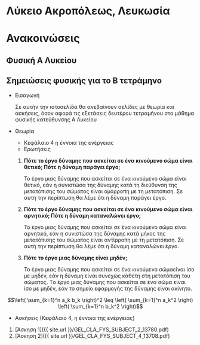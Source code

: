 # Λύκειο Ακροπόλεως, Λευκωσία
# Ανακοινώσεις
## Φυσική Α Λυκείου
## Σημειώσεις φυσικής για το Β τετράμηνο
* Εισαγωγή

     Σε αυτήν την ιστοσελίδα θα ανεβαίνουν σελίδες με θεωρία  και ασκήσεις, όσον αφορά τις εξετάσεις δευτέρου τετραμήνου στο μάθημα φυσικής κατεύθυνσης Α Λυκείου 

* Θεωρία
     * Κεφάλαιο 4  η έννοια της ενέργειας
     * Ερωτήσεις
     1. **Πότε το έργο δύναμης που ασκείται σε ένα κινούμενο σώμα είναι θετικό; Πότε η δύναμη παράγει έργο;**
          
          To έργο µιας δύναµης που ασκείται σε ένα κινούµενο σώµα είναι θετικό, εάν η συνιστώσα της δύναµης κατά τη διεύθυνση της µετατόπισης του σώµατος                είναι οµόρροπη µε τη µετατόπιση. Σε αυτή την περίπτωση θα λέµε ότι η δύναµη παράγει έργο.
    <!-- <u>Προσοχή στην ανάλυση δυνάμεων</u>-->
  
     2. **Πότε το έργο δύναμης που ασκείται σε ένα κινούμενο σώμα είναι αρνητικό; Πότε η δύναμη καταναλώνει έργο;**
     
          To έργο µιας δύναµης που ασκείται σε ένα κινούµενο σώµα είναι αρνητικό, εάν η συνιστώσα της δύναµης κατά µήκος της µετατόπισης του σώµατος είναι               αντίρροπη µε τη µετατόπιση. Σε αυτή την περίπτωση θα λέµε ότι η δύναµη καταναλώνει έργο.
          
     3. **Πότε το έργο μιας δύναμης είναι μηδέν;**
     
          To έργο µιας δύναµης που ασκείται σε ένα κινούµενο σώµαείναι ίσο µε µηδέν, εάν η δύναµη είναι συνεχώς κάθετη στη µετατόπιση του σώµατος. Τo έργο µιας δύναµης που ασκείται σε ένα σώµα είναι ίσο µε µηδέν, εάν το σηµείο εφαρµογής της δύναµης είναι ακίνητο.
          
          <script src="https://cdn.mathjax.org/mathjax/latest/MathJax.js?config=TeX-AMS-MML_HTMLorMML" type="text/javascript"></script> 

$$\left( \sum_{k=1}^n a_k b_k \right)^2 \leq \left( \sum_{k=1}^n a_k^2 \right) \left( \sum_{k=1}^n b_k^2 \right)$$
          
 * Ασκήσεις (Κεφάλαιο 4, η έννοια της ενέργειας)
 1. [Άσκηση 1]({{ site.url }}/GEL_CLA_FYS_SUBJECT_2_13780.pdf)
 2. [Άσκηση 2]({{ site.url }}/GEL_CLA_FYS_SUBJECT_4_13708.pdf)
 <!--1. [A1]({{ site.url }}/GEL_CLA_FYS_SUBJECT_4_14530.pdf)
     -- ασκήσεις στο [κεκλιμένο επίπεδο]({{ site.url }}/acc.pdf) .-->


<!--$$E_k=\dfrac{1}{2}m\upsilon^2$$ -->


<!--## Σουάννης Γιάννης
* Γιάννη, λύσε τις παρακάτω 3 ασκήσεις από τράπεζα θεμάτων (Φυσική)

1. [F4]({{ site.url }}/F4.pdf)
2. [F5]({{ site.url }}/F5.pdf)
3. [F6]({{ site.url }}/F6.pdf)-->
